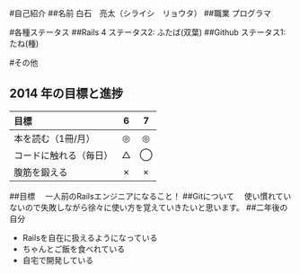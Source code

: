 #自己紹介
##名前
  白石　亮太（シライシ　リョウタ）
##職業
  プログラマ

#各種ステータス
##Rails 4
  ステータス2: ふたば(双葉)
##Github
  ステータス1: たね(種)

#その他
## 2014 年の目標と進捗
| 目標 | 6 | 7 |
| :--- | :-: | :-: |
| 本を読む（1冊/月） | ◎ | ◎ |
| コードに触れる（毎日） | △ | ◯ |
| 腹筋を鍛える | × | × |

##目標
　一人前のRailsエンジニアになること！
##Gitについて
　使い慣れていないので失敗しながら徐々に使い方を覚えていきたいと思います。
##二年後の自分
  * Railsを自在に扱えるようになっている
  * ちゃんとご飯を食べれている
  * 自宅で開発している


